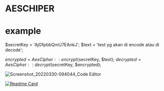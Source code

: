 # AESCHIPER

# example 

$secretKey = 'AjGfpbbQmU7EAnkJ';
$text = 'text yg akan di encode atau di decode';

$encrypted = AesCipher::encrypt($secretKey, $text);
$decrypted = AesCipher::decrypt($secretKey, $encrypted);

![Screenshot_20220330-094044_Code Editor](https://user-images.githubusercontent.com/29997681/160733872-977c5787-23f5-45c3-8d08-7faea6b9cd3b.jpg)

[![Readme Card](https://github-readme-stats.vercel.app/api/pin/?username=kakatoji&repo=AESCHIPER)](https://github.com/kakatoji/AESCHIPER)
